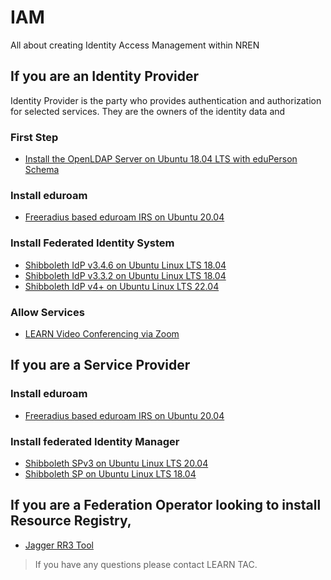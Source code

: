 # IAM
All about creating Identity Access Management within NREN


## If you are an Identity Provider
Identity Provider is the party who provides authentication and authorization for selected services. They are the owners of the identity data and

### First Step

* [Install the OpenLDAP Server on Ubuntu 18.04 LTS with eduPerson Schema](Ldap-with-eduperson.md)

### Install eduroam

* [Freeradius based eduroam IRS on Ubuntu 20.04](eduroam-IRS.md)

### Install Federated Identity System

* [Shibboleth IdP v3.4.6 on Ubuntu Linux LTS 18.04](Shibboleth3.4.6-Ubuntu18.04.md)
* [Shibboleth IdP v3.3.2 on Ubuntu Linux LTS 18.04](IDPonUbuntu.md)
* [Shibboleth IdP v4+ on Ubuntu Linux LTS 22.04](installing-idp-v4.md)

### Allow Services

* [LEARN Video Conferencing via Zoom](Enable%20Zoom%20Video%20Conferencing.md)

## If you are a Service Provider

### Install eduroam

* [Freeradius based eduroam IRS on Ubuntu 20.04](eduroam-IRS.md)

### Install federated Identity Manager

* [Shibboleth SPv3 on Ubuntu Linux LTS 20.04](SPv3%20installation%20on%20Ubuntu%2020.04.md)
* [Shibboleth SP on Ubuntu Linux LTS 18.04](SP_Ubuntu1804.md)

## If you are a Federation Operator looking to install Resource Registry,

* [Jagger RR3 Tool](rr3.md)


>If you have any questions please contact LEARN TAC. 
